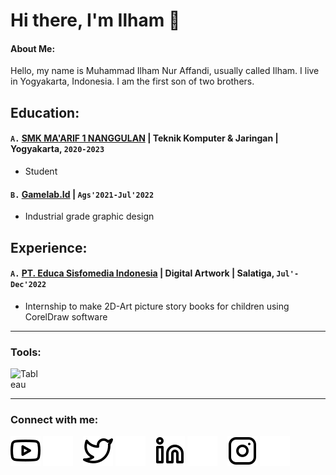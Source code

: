 # Hi there, I'm Ilham 👋
#### About Me:
Hello, my name is Muhammad Ilham Nur Affandi, usually called Ilham. I live in Yogyakarta, Indonesia. I am the first son of two brothers.

## Education:
 #### `A.` [SMK MA'ARIF 1 NANGGULAN](https://stemana.sch.id/) | Teknik Komputer & Jaringan | Yogyakarta, `2020-2023`
   - Student
 #### `B.` [Gamelab.Id](https://www.gamelab.id/) | `Ags'2021-Jul'2022`
   - Industrial grade graphic design
  
## Experience:
 #### `A.` [PT. Educa Sisfomedia Indonesia](https://www.educastudio.com/) | Digital Artwork | Salatiga, `Jul'-Dec'2022`
   - Internship to make 2D-Art picture story books for children using CorelDraw software
---

### Tools:

[<img align="left" alt="Tableau" width="50px" src="https://logos-world.net/wp-content/uploads/2021/10/Tableau-Symbol.png" style="padding-right:10px;" />][webdev]

<br />
<br />

---
### Connect with me:

[![website](./img/youtube-light.svg)](https://www.youtube.com/channel/UC22xix7qvwpYWnSQ5QEYtAQ#gh-light-mode-only)
[![website](./img/youtube-dark.svg)](https://www.youtube.com/channel/UC22xix7qvwpYWnSQ5QEYtAQ#gh-dark-mode-only)
&nbsp;&nbsp;
[![website](./img/twitter-light.svg)](https://twitter.com/vincentwwidyan#gh-light-mode-only)
[![website](./img/twitter-dark.svg)](https://twitter.com/vincentwwidyan#gh-dark-mode-only)
&nbsp;&nbsp;
[![website](./img/linkedin-light.svg)](https://www.linkedin.com/in/vincentwidyan#gh-light-mode-only)
[![website](./img/linkedin-dark.svg)](https://www.linkedin.com/in/vincentwidyan#gh-dark-mode-only)
&nbsp;&nbsp;
[![website](./img/instagram-light.svg)](https://instagram.com/vincentwwidyan#gh-light-mode-only)
[![website](./img/instagram-dark.svg)](https://instagram.com/vincentwwidyan#gh-dark-mode-only)



[webdev]: https://github.com/vincentwidyan/vincentwidyan
